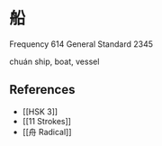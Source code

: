 # 船
Frequency 614
General Standard 2345

chuán
ship, boat, vessel

## References
- [[HSK 3]]
- [[11 Strokes]]
- [[舟 Radical]]